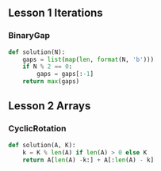 
## Lesson 1 Iterations

### BinaryGap
```python
def solution(N):
	gaps = list(map(len, format(N, 'b')))
	if N % 2 == 0:
		gaps = gaps[:-1]
	return max(gaps)
```

## Lesson 2 Arrays

### CyclicRotation
```python
def solution(A, K):
	k = K % len(A) if len(A) > 0 else K
	return A[len(A) -k:] + A[:len(A) - k]
```